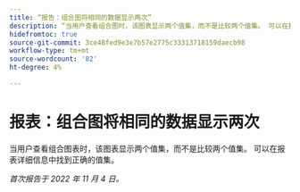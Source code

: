 ```yaml
---
title: “报告：组合图将相同的数据显示两次”
description: “当用户查看组合图时，该图表显示两个值集，而不是比较两个值集。 可以在报表详细信息中找到正确的值集。”
hidefromtoc: true
source-git-commit: 3ce48fed9e3e7b57e2775c33313718159daecb98
workflow-type: tm+mt
source-wordcount: '82'
ht-degree: 4%

---
```



# 报表：组合图将相同的数据显示两次

当用户查看组合图表时，该图表显示两个值集，而不是比较两个值集。 可以在报表详细信息中找到正确的值集。

_首次报告于 2022 年 11 月 4 日。_


